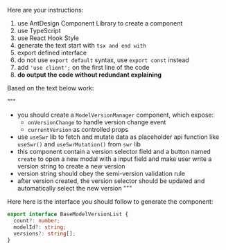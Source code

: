 Here are your instructions:

1. use AntDesign Component Library to create a component
2. use TypeScript
3. use React Hook Style
4. generate the text start with ```tsx and end with ```
5. export defined interface
6. do not use `export default` syntax, use `export const` instead
7. add `'use client';` on the first line of the code
8. **do output the code without redundant explaining**

Based on the text below work:

"""
* you should create a `ModelVersionManager` component, which expose:
  * `onVersionChange` to handle version change event
  * `currentVersion` as controlled props
* use `useSwr` lib to fetch and mutate data as placeholder api function like `useSwr()` and `useSwrMutation()` from `swr` lib
* this component contain a version selector field and a button named `create` to open a new modal with a input field and make user write a version string to create a new version
* version string should obey the semi-version validation rule
* after version created, the version selector should be updated and automatically select the new version
"""

Here here is the interface you should follow to generate the component:
```ts
export interface BaseModelVersionList {
  count?: number;
  modelId?: string;
  versions?: string[];
}
```

<TSXCode>
